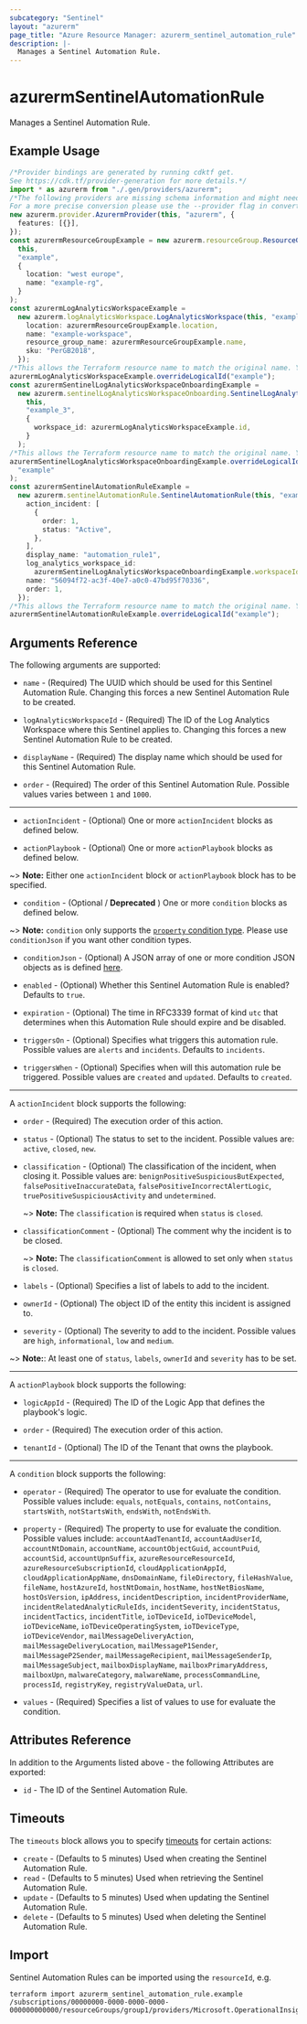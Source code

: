 ```yaml
---
subcategory: "Sentinel"
layout: "azurerm"
page_title: "Azure Resource Manager: azurerm_sentinel_automation_rule"
description: |-
  Manages a Sentinel Automation Rule.
---
```


# azurermSentinelAutomationRule

Manages a Sentinel Automation Rule.

## Example Usage

```typescript
/*Provider bindings are generated by running cdktf get.
See https://cdk.tf/provider-generation for more details.*/
import * as azurerm from "./.gen/providers/azurerm";
/*The following providers are missing schema information and might need manual adjustments to synthesize correctly: azurerm.
For a more precise conversion please use the --provider flag in convert.*/
new azurerm.provider.AzurermProvider(this, "azurerm", {
  features: [{}],
});
const azurermResourceGroupExample = new azurerm.resourceGroup.ResourceGroup(
  this,
  "example",
  {
    location: "west europe",
    name: "example-rg",
  }
);
const azurermLogAnalyticsWorkspaceExample =
  new azurerm.logAnalyticsWorkspace.LogAnalyticsWorkspace(this, "example_2", {
    location: azurermResourceGroupExample.location,
    name: "example-workspace",
    resource_group_name: azurermResourceGroupExample.name,
    sku: "PerGB2018",
  });
/*This allows the Terraform resource name to match the original name. You can remove the call if you don't need them to match.*/
azurermLogAnalyticsWorkspaceExample.overrideLogicalId("example");
const azurermSentinelLogAnalyticsWorkspaceOnboardingExample =
  new azurerm.sentinelLogAnalyticsWorkspaceOnboarding.SentinelLogAnalyticsWorkspaceOnboarding(
    this,
    "example_3",
    {
      workspace_id: azurermLogAnalyticsWorkspaceExample.id,
    }
  );
/*This allows the Terraform resource name to match the original name. You can remove the call if you don't need them to match.*/
azurermSentinelLogAnalyticsWorkspaceOnboardingExample.overrideLogicalId(
  "example"
);
const azurermSentinelAutomationRuleExample =
  new azurerm.sentinelAutomationRule.SentinelAutomationRule(this, "example_4", {
    action_incident: [
      {
        order: 1,
        status: "Active",
      },
    ],
    display_name: "automation_rule1",
    log_analytics_workspace_id:
      azurermSentinelLogAnalyticsWorkspaceOnboardingExample.workspaceId,
    name: "56094f72-ac3f-40e7-a0c0-47bd95f70336",
    order: 1,
  });
/*This allows the Terraform resource name to match the original name. You can remove the call if you don't need them to match.*/
azurermSentinelAutomationRuleExample.overrideLogicalId("example");

```

## Arguments Reference

The following arguments are supported:

*   `name` - (Required) The UUID which should be used for this Sentinel Automation Rule. Changing this forces a new Sentinel Automation Rule to be created.

*   `logAnalyticsWorkspaceId` - (Required) The ID of the Log Analytics Workspace where this Sentinel applies to. Changing this forces a new Sentinel Automation Rule to be created.

*   `displayName` - (Required) The display name which should be used for this Sentinel Automation Rule.

*   `order` - (Required) The order of this Sentinel Automation Rule. Possible values varies between `1` and `1000`.

***

*   `actionIncident` - (Optional) One or more `actionIncident` blocks as defined below.

*   `actionPlaybook` - (Optional) One or more `actionPlaybook` blocks as defined below.

\~> **Note:** Either one `actionIncident` block or `actionPlaybook` block has to be specified.

* `condition` - (Optional / **Deprecated** ) One or more `condition` blocks as defined below.

\~> **Note:** `condition` only supports the [`property` condition type](https://learn.microsoft.com/en-us/rest/api/securityinsights/preview/automation-rules/create-or-update?tabs=HTTP#propertyconditionproperties). Please use `conditionJson` if you want other condition types.

*   `conditionJson` - (Optional) A JSON array of one or more condition JSON objects as is defined [here](https://learn.microsoft.com/en-us/rest/api/securityinsights/preview/automation-rules/create-or-update?tabs=HTTP#automationruletriggeringlogic).

*   `enabled` - (Optional) Whether this Sentinel Automation Rule is enabled? Defaults to `true`.

*   `expiration` - (Optional) The time in RFC3339 format of kind `utc` that determines when this Automation Rule should expire and be disabled.

*   `triggersOn` - (Optional) Specifies what triggers this automation rule. Possible values are `alerts` and `incidents`. Defaults to `incidents`.

*   `triggersWhen` - (Optional) Specifies when will this automation rule be triggered. Possible values are `created` and `updated`. Defaults to `created`.

***

A `actionIncident` block supports the following:

*   `order` - (Required) The execution order of this action.

*   `status` - (Optional) The status to set to the incident. Possible values are: `active`, `closed`, `new`.

*   `classification` - (Optional) The classification of the incident, when closing it. Possible values are: `benignPositiveSuspiciousButExpected`, `falsePositiveInaccurateData`, `falsePositiveIncorrectAlertLogic`, `truePositiveSuspiciousActivity` and `undetermined`.

    \~> **Note:** The `classification` is required when `status` is `closed`.

*   `classificationComment` - (Optional) The comment why the incident is to be closed.

    \~> **Note:** The `classificationComment` is allowed to set only when `status` is `closed`.

*   `labels` - (Optional) Specifies a list of labels to add to the incident.

*   `ownerId` - (Optional) The object ID of the entity this incident is assigned to.

*   `severity` - (Optional) The severity to add to the incident. Possible values are `high`, `informational`, `low` and `medium`.

\~> **Note:**: At least one of `status`, `labels`, `ownerId` and `severity` has to be set.

***

A `actionPlaybook` block supports the following:

*   `logicAppId` - (Required) The ID of the Logic App that defines the playbook's logic.

*   `order` - (Required) The execution order of this action.

*   `tenantId` - (Optional) The ID of the Tenant that owns the playbook.

***

A `condition` block supports the following:

*   `operator` - (Required) The operator to use for evaluate the condition. Possible values include: `equals`, `notEquals`, `contains`, `notContains`, `startsWith`, `notStartsWith`, `endsWith`, `notEndsWith`.

*   `property` - (Required) The property to use for evaluate the condition. Possible values include: `accountAadTenantId`, `accountAadUserId`, `accountNtDomain`, `accountName`, `accountObjectGuid`, `accountPuid`, `accountSid`, `accountUpnSuffix`, `azureResourceResourceId`, `azureResourceSubscriptionId`, `cloudApplicationAppId`, `cloudApplicationAppName`, `dnsDomainName`, `fileDirectory`, `fileHashValue`, `fileName`, `hostAzureId`, `hostNtDomain`, `hostName`, `hostNetBiosName`, `hostOsVersion`, `ipAddress`, `incidentDescription`, `incidentProviderName`, `incidentRelatedAnalyticRuleIds`, `incidentSeverity`, `incidentStatus`, `incidentTactics`, `incidentTitle`, `ioTDeviceId`, `ioTDeviceModel`, `ioTDeviceName`, `ioTDeviceOperatingSystem`, `ioTDeviceType`, `ioTDeviceVendor`, `mailMessageDeliveryAction`, `mailMessageDeliveryLocation`, `mailMessageP1Sender`, `mailMessageP2Sender`, `mailMessageRecipient`, `mailMessageSenderIp`, `mailMessageSubject`, `mailboxDisplayName`, `mailboxPrimaryAddress`, `mailboxUpn`, `malwareCategory`, `malwareName`, `processCommandLine`, `processId`, `registryKey`, `registryValueData`, `url`.

*   `values` - (Required) Specifies a list of values to use for evaluate the condition.

## Attributes Reference

In addition to the Arguments listed above - the following Attributes are exported:

* `id` - The ID of the Sentinel Automation Rule.

## Timeouts

The `timeouts` block allows you to specify [timeouts](https://www.terraform.io/language/resources/syntax#operation-timeouts) for certain actions:

* `create` - (Defaults to 5 minutes) Used when creating the Sentinel Automation Rule.
* `read` - (Defaults to 5 minutes) Used when retrieving the Sentinel Automation Rule.
* `update` - (Defaults to 5 minutes) Used when updating the Sentinel Automation Rule.
* `delete` - (Defaults to 5 minutes) Used when deleting the Sentinel Automation Rule.

## Import

Sentinel Automation Rules can be imported using the `resourceId`, e.g.

```console
terraform import azurerm_sentinel_automation_rule.example /subscriptions/00000000-0000-0000-0000-000000000000/resourceGroups/group1/providers/Microsoft.OperationalInsights/workspaces/workspace1/providers/Microsoft.SecurityInsights/automationRules/rule1
```
